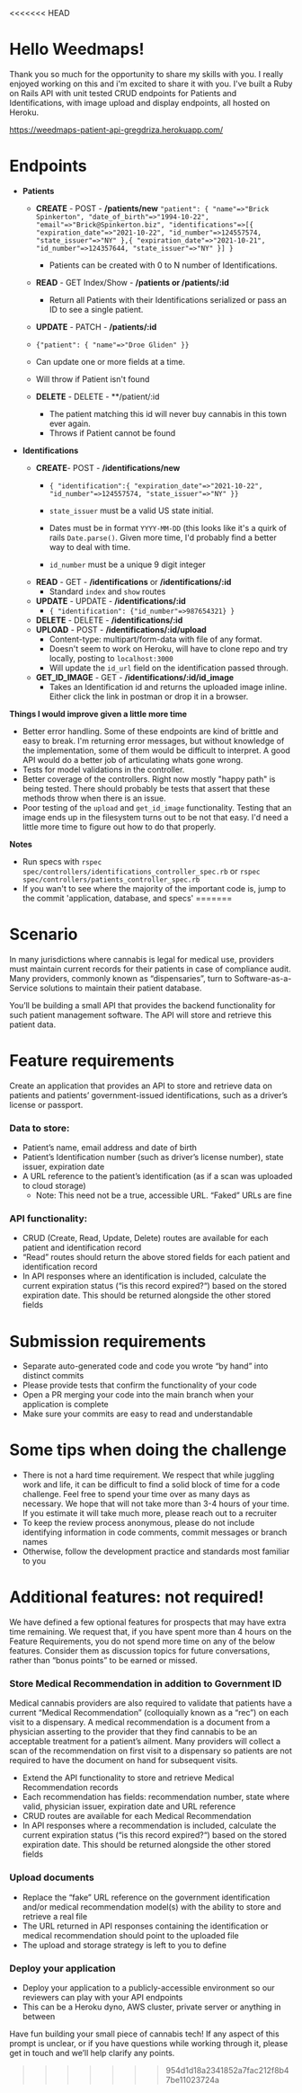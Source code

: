<<<<<<< HEAD
# Hello Weedmaps!

Thank you so much for the opportunity to share my skills with you. I really enjoyed working on this and i'm excited to share it with you. I've built a Ruby on Rails API with unit tested CRUD endpoints for Patients and Identifications, with image upload and display endpoints, all hosted on Heroku. 

https://weedmaps-patient-api-gregdriza.herokuapp.com/

# Endpoints

 - **Patients**

	 - **CREATE** - POST - **/patients/new**
    `"patient": {
    "name"=>"Brick Spinkerton",
    "date_of_birth"=>"1994-10-22",
    "email"=>"Brick@Spinkerton.biz",
    "identifications"=>[{
	    "expiration_date"=>"2021-10-22",
	    "id_number"=>124557574,
	    "state_issuer"=>"NY"
    },{
	    "expiration_date"=>"2021-10-21",
	    "id_number"=>124357644,
	    "state_issuer"=>"NY"
    }]
  }`
  		 - Patients can be created with 0 to N number of Identifications.
	 - **READ** - GET Index/Show - **/patients or /patients/:id**
		 -  Return all Patients with their Identifications serialized or pass an ID to see a single patient.
	- **UPDATE** - PATCH  - **/patients/:id** 
	 - `{"patient": {
				"name"=>"Droe Gliden"
			}}`
	 - Can update one or more fields at a time. 
	 - Will throw if Patient isn't found
	 
	 -	**DELETE** - DELETE - **/patient/:id
		 -	The patient matching this id will never buy cannabis in this town ever again.
		 -	Throws if Patient cannot be found
 - **Identifications** 
	-	**CREATE**- POST - **/identifications/new**
		-	`{ "identification":{
				"expiration_date"=>"2021-10-22", 
				"id_number"=>124557574,
				"state_issuer"=>"NY"
				}}`
				
		 - `state_issuer` must be a valid US state initial. 
		 - Dates must be in format `YYYY-MM-DD` (this looks like it's a quirk of rails `Date.parse()`. Given more time, I'd probably find a better way to deal with time.
		 - `id_number` must be a unique 9 digit integer
	 - **READ** - GET - **/identifications** or **/identifications/:id** 
		 - Standard `index` and `show` routes
	 - **UPDATE** - UPDATE - **/identifications/:id**
		 - `{ "identification": {"id_number"=>987654321} }`
	- **DELETE** - DELETE - **/identifications/:id**
	- **UPLOAD** - POST - **/identifications/:id/upload**
		- Content-type: multipart/form-data with file of any format.
		- Doesn't seem to work on Heroku, will have to clone repo and try locally, posting to `localhost:3000`
		- Will update the `id_url` field on the identification passed through.
	- **GET_ID_IMAGE** - GET - **/identifications/:id/id_image**
		- Takes an Identification id and returns the uploaded image inline. Either click the link in postman or drop it in a browser.
	
	
**Things I would improve given a little more time**

 - Better error handling. Some of these endpoints are kind of brittle and easy to break. I'm returning error messages, but without knowledge of the implementation, some of them would be difficult to interpret. A good API would do a better job of articulating whats gone wrong. 
 - Tests for model validations in the controller. 
 - Better coverage of the controllers. Right now mostly "happy path" is being tested. There should probably be tests that assert that these methods throw when there is an issue.
 - Poor testing of the `upload` and `get_id_image` functionality. Testing that an image ends up in the filesystem turns out to be not that easy. I'd need a little more time to figure out how to do that properly. 
 
**Notes**

  - Run specs with `rspec spec/controllers/identifications_controller_spec.rb` or `rspec spec/controllers/patients_controller_spec.rb`
  - If you wan't to see where the majority of the important code is, jump to the commit 'application, database, and specs'
=======
# Scenario
In many jurisdictions where cannabis is legal for medical use, providers must maintain current records for their patients in case of compliance audit. Many providers, commonly known as “dispensaries”, turn to Software-as-a-Service solutions to maintain their patient database.

You’ll be building a small API that provides the backend functionality for such patient management software. The API will store and retrieve this patient data.

# Feature requirements
Create an application that provides an API to store and retrieve data on patients and patients’ government-issued identifications, such as a driver’s license or passport.

### Data to store:
* Patient’s name, email address and date of birth
* Patient’s Identification number (such as driver’s license number), state issuer, expiration date
* A URL reference to the patient’s identification (as if a scan was uploaded to cloud storage)
  * Note: This need not be a true, accessible URL. “Faked” URLs are fine

### API functionality:
* CRUD (Create, Read, Update, Delete) routes are available for each patient and identification record
* “Read” routes should return the above stored fields for each patient and identification record
* In API responses where an identification is included, calculate the current expiration status (“is this record expired?“) based on the stored expiration date. This should be returned alongside the other stored fields

# Submission requirements
* Separate auto-generated code and code you wrote “by hand” into distinct commits
* Please provide tests that confirm the functionality of your code
* Open a PR merging your code into the main branch when your application is complete
* Make sure your commits are easy to read and understandable

# Some tips when doing the challenge
* There is not a hard time requirement. We respect that while juggling work and life, it can be difficult to find a solid block of time for a code challenge. Feel free to spend your time over as many days as necessary. We hope that will not take more than 3-4 hours of your time. If you estimate it will take much more, please reach out to a recruiter
* To keep the review process anonymous, please do not include identifying information in code comments, commit messages or branch names
* Otherwise, follow the development practice and standards most familiar to you

# Additional features: not required!
We have defined a few optional features for prospects that may have extra time remaining. We request that, if you have spent more than 4 hours on the Feature Requirements, you do not spend more time on any of the below features. Consider them as discussion topics for future conversations, rather than “bonus points” to be earned or missed.

### Store Medical Recommendation in addition to Government ID
Medical cannabis providers are also required to validate that patients have a current “Medical Recommendation” (colloquially known as a “rec”) on each visit to a dispensary. A medical recommendation is a document from a physician asserting to the provider that they find cannabis to be an acceptable treatment for a patient’s ailment. Many providers will collect a scan of the recommendation on first visit to a dispensary so patients are not required to have the document on hand for subsequent visits.

* Extend the API functionality to store and retrieve Medical Recommendation records
* Each recommendation has fields: recommendation number, state where valid, physician issuer, expiration date and URL reference
* CRUD routes are available for each Medical Recommendation
* In API responses where a recommendation is included, calculate the current expiration status (“is this record expired?“) based on the stored expiration date. This should be returned alongside the other stored fields

### Upload documents
* Replace the “fake” URL reference on the government identification and/or medical recommendation model(s) with the ability to store and retrieve a real file
* The URL returned in API responses containing the identification or medical recommendation should point to the uploaded file
* The upload and storage strategy is left to you to define

### Deploy your application
* Deploy your application to a publicly-accessible environment so our reviewers can play with your API endpoints
* This can be a Heroku dyno, AWS cluster, private server or anything in between

Have fun building your small piece of cannabis tech! If any aspect of this prompt is unclear, or if you have questions while working through it, please get in touch and we’ll help clarify any points.
>>>>>>> 954d1d18a2341852a7fac212f8b47be11023724a
